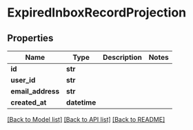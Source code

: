 # ExpiredInboxRecordProjection

## Properties
Name | Type | Description | Notes
------------ | ------------- | ------------- | -------------
**id** | **str** |  | 
**user_id** | **str** |  | 
**email_address** | **str** |  | 
**created_at** | **datetime** |  | 

[[Back to Model list]](../README#documentation-for-models) [[Back to API list]](../README#documentation-for-api-endpoints) [[Back to README]](../README)


